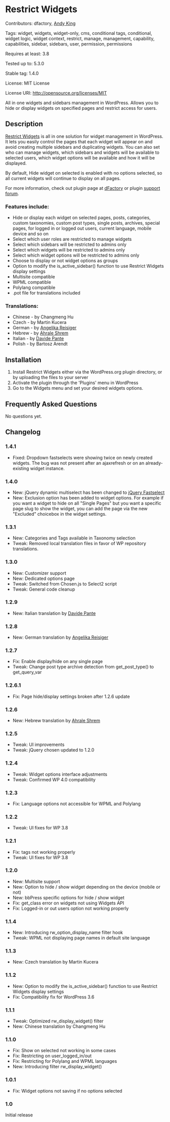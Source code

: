 # Restrict Widgets
Contributors: dfactory, [Andy King](https://github.com/treminaor)

Tags: widget, widgets, widget-only, cms, conditional tags, conditional, widget logic, widget context, restrict, manage, management, capability, capabilities, sidebar, sidebars, user, permission, permissions

Requires at least: 3.8

Tested up to: 5.3.0

Stable tag: 1.4.0

License: MIT License

License URI: http://opensource.org/licenses/MIT

All in one widgets and sidebars management in WordPress. Allows you to hide or display widgets on specified pages and restrict access for users.

## Description

[Restrict Widgets](http://www.dfactory.eu/plugins/restrict-widgets/) is all in one solution for widget management in WordPress. It lets you easily control the pages that each widget will appear on and avoid creating multiple sidebars and duplicating widgets. You can also set who can manage widgets, which sidebars and widgets will be available to selected users, which widget options will be available and how it will be displayed.

By default, Hide widget on selected is enabled with no options selected, so all current widgets will continue to display on all pages.

For more information, check out plugin page at [dFactory](http://www.dfactory.eu/) or plugin [support forum](http://www.dfactory.eu/support/forum/restrict-widgets/).

### Features include:

* Hide or display each widget on selected pages, posts, categories, custom taxonomies, custom post types, single posts, archives, special pages, for logged in or logged out users, current language, mobile device and so on
* Select which user roles are restricted to manage widgets
* Select which sidebars will be restricted to admins only
* Select which widgets will be restricted to admins only
* Select which widget options will be restricted to admins only
* Choose to display or not widget options as groups
* Option to modify the is_active_sidebar() function to use Restrict Widgets display settings
* Multisite compatible
* WPML compatible
* Polylang compatible
* .pot file for translations included

### Translations:

* Chinese - by Changmeng Hu
* Czech - by Martin Kucera
* German - by [Angelika Reisiger](http://apart-webdesign.de/)
* Hebrew - by [Ahrale Shrem](http://atar4u.com/)
* Italian - by [Davide Pante](http://sododesign.it/)
* Polish - by Bartosz Arendt


## Installation

1. Install Restrict Widgets either via the WordPress.org plugin directory, or by uploading the files to your server
2. Activate the plugin through the 'Plugins' menu in WordPress
3. Go to the Widgets menu and set your desired widgets options.

## Frequently Asked Questions

No questions yet.

## Changelog

### 1.4.1
* Fixed: Dropdown fastselects were showing twice on newly created widgets. The bug was not present after an ajaxrefresh or on an already-existing widget instance.

### 1.4.0
* New: jQuery dynamic multiselect has been changed to [jQuery Fastselect](https://dbrekalo.github.io/fastselect)
* New: Exclusion option has been added to widget options. For example if you want a widget to hide on all "Single Pages" but you want a specific page slug to show the widget, you can add the page via the new "Excluded" choicebox in the widget settings.

### 1.3.1
* New: Categories and Tags available in Taxonomy selection
* Tweak: Removed local translation files in favor of WP repository translations.

### 1.3.0
* New: Customizer support
* New: Dedicated options page
* Tweak: Switched from Chosen.js to Select2 script
* Tweak: General code cleanup

### 1.2.9
* New: Italian translation by [Davide Pante](http://sododesign.it/)

### 1.2.8
* New: German translation by [Angelika Reisiger](http://apart-webdesign.de/)

### 1.2.7
* Fix: Enable display/hide on any single page
* Tweak: Change post type archive detection from get_post_type() to get_query_var

### 1.2.6.1
* Fix: Page hide/display settings broken after 1.2.6 update

### 1.2.6
* New: Hebrew translation by [Ahrale Shrem](http://atar4u.com/)

### 1.2.5
* Tweak: UI improvements
* Tweak: jQuery chosen updated to 1.2.0

### 1.2.4
* Tweak: Widget options interface adjustments
* Tweak: Confirmed WP 4.0 compatibility

### 1.2.3
* Fix: Language options not accessible for WPML and Polylang

### 1.2.2
* Tweak: UI fixes for WP 3.8

### 1.2.1
* Fix: tags not working properly
* Tweak: UI fixes for WP 3.8

### 1.2.0
* New: Multisite support
* New: Option to hide / show widget depending on the device (mobile or not)
* New: bbPress specific options for hide / show widget
* Fix: get_class error on widgets not using Widgets API
* Fix: Logged-in or out users option not working properly

### 1.1.4
* New: Introducing rw_option_display_name filter hook
* Tweak: WPML not displaying page names in default site language

### 1.1.3
* New: Czech translation by Martin Kucera

### 1.1.2
* New: Option to modify the is_active_sidebar() function to use Restrict Widgets display settings
* Fix: Compatibility fix for WordPress 3.6

### 1.1.1
* Tweak: Optimized rw_display_widget() filter
* New: Chinese translation by Changmeng Hu

### 1.1.0
* Fix: Show on selected not working in some cases
* Fix: Restricting on user_logged_in/out
* Fix: Restricting for Polylang and WPML languages
* New: Introducing filter rw_display_widget()

### 1.0.1
* Fix: Widget options not saving if no options selected 

### 1.0
Initial release
